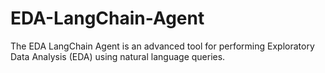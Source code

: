 # EDA-LangChain-Agent
The EDA LangChain Agent is an advanced tool for performing Exploratory Data Analysis (EDA) using natural language queries.
